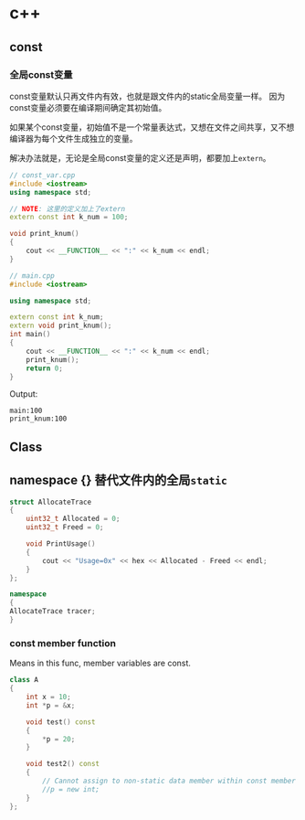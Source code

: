 
# c++

## const

### 全局const变量

const变量默认只再文件内有效，也就是跟文件内的static全局变量一样。
因为const变量必须要在编译期间确定其初始值。

如果某个const变量，初始值不是一个常量表达式，又想在文件之间共享，又不想编译器为每个文件生成独立的变量。

解决办法就是，无论是全局const变量的定义还是声明，都要加上`extern`。

```cpp
// const_var.cpp
#include <iostream>
using namespace std;

// NOTE: 这里的定义加上了extern
extern const int k_num = 100;

void print_knum()
{
    cout << __FUNCTION__ << ":" << k_num << endl;
}

```

``` cpp
// main.cpp
#include <iostream>

using namespace std;

extern const int k_num;
extern void print_knum();
int main()
{
    cout << __FUNCTION__ << ":" << k_num << endl;
    print_knum();
    return 0;
}
```

Output:

``` shell
main:100
print_knum:100
```

## Class

## namespace {} 替代文件内的全局`static`

``` c++
struct AllocateTrace
{
    uint32_t Allocated = 0;
    uint32_t Freed = 0;

    void PrintUsage()
    {
        cout << "Usage=0x" << hex << Allocated - Freed << endl;
    }
};

namespace
{
AllocateTrace tracer;
}
```

### const member function

Means in this func, member variables are const.

``` c++
class A
{
    int x = 10;
    int *p = &x;

    void test() const
    {
        *p = 20;
    }

    void test2() const
    {
        // Cannot assign to non-static data member within const member function 'test2'
        //p = new int;
    }
};
```
